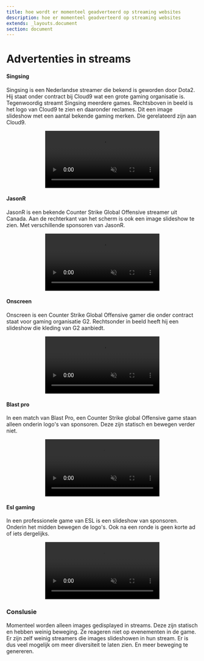```yaml
---
title: hoe wordt er momenteel geadverteerd op streaming websites
description: hoe er momenteel geadverteerd op streaming websites
extends: _layouts.document
section: document
---
```


# Advertenties in streams

#### Singsing 
Singsing is een Nederlandse streamer die bekend is geworden door Dota2. Hij staat onder contract bij Cloud9 wat een grote gaming organisatie is. Tegenwoordig streamt Singsing meerdere games. Rechtsboven in beeld is het logo van Cloud9 te zien en daaronder reclames. Dit een image slideshow met een aantal bekende gaming merken. Die gerelateerd zijn aan Cloud9.
<div align="center" class="embed-responsive embed-responsive-16by9">
    <video loop controls class="embed-responsive-item" muted>
        <source src="/assets/video/singsing.mp4" type="video/mp4">
    </video>
</div>

#### JasonR 
JasonR is een bekende Counter Strike Global Offensive streamer uit Canada. Aan de rechterkant van het scherm is ook een image slideshow te zien. Met verschillende sponsoren van JasonR. 
<div align="center" class="embed-responsive embed-responsive-16by9">
    <video loop controls class="embed-responsive-item" muted>
        <source src="/assets/video/AT-cm_600759103.mp4" type="video/mp4">
    </video>
</div>

#### Onscreen
Onscreen is een Counter Strike Global Offensive gamer die onder contract staat voor gaming organisatie G2. Rechtsonder in beeld heeft hij een slideshow die kleding van G2 aanbiedt. 
<div align="center" class="embed-responsive embed-responsive-16by9">
    <video loop controls class="embed-responsive-item" muted>
        <source src="/assets/video/AT-cm_601095674.mp4" type="video/mp4">
    </video>
</div>

#### Blast pro
In een match van Blast Pro, een Counter Strike global Offensive game staan alleen onderin logo's van sponsoren. Deze zijn statisch en bewegen verder niet. 
<div align="center" class="embed-responsive embed-responsive-16by9">
    <video loop controls class="embed-responsive-item" muted>
        <source src="/assets/video/34890608560-offset-14260.mp4" type="video/mp4">
    </video>
</div>

#### Esl gaming
In een professionele game van ESL is een slideshow van sponsoren. Onderin het midden bewegen de logo's. Ook na een ronde is geen korte ad of iets dergelijks. 
<div align="center" class="embed-responsive embed-responsive-16by9">
    <video loop controls class="embed-responsive-item" muted>
        <source src="/assets/video/33788647328-offset-6326.mp4" type="video/mp4">
    </video>
</div>

### Conslusie
Momenteel worden alleen images gedisplayed in streams. Deze zijn statisch en hebben weinig beweging. Ze reageren niet op evenementen in de game. Er zijn zelf weinig streamers die images slideshowen in hun stream. Er is dus veel mogelijk om meer diversiteit te laten zien. En meer beweging te genereren.